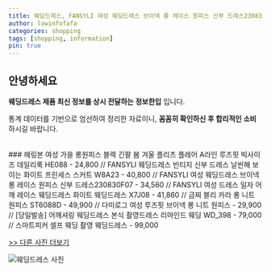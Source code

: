 ```yaml
---
title: 웨딩드레스, FANSYLI 여성 웨딩드레스 브이넥 롱 레이스 원피스 신부 드레스230830F07
author: lowinfofafa
categories: shopping
tags: [shopping, information]
pin: true
---
```


## 안녕하세요

**웨딩드레스 제품 최신 정보를 상시 전달하는 정보한입** 입니다.

통계 데이터를 기반으로 엄선하여 정리한 자료이니, **꼼꼼히 확인하신 후 합리적인 소비**하시길 바랍니다.

<br >
### 헤링본 여성 가을 롱원피스 블랙 긴팔 봄 겨울 플리츠 플레어 A라인 루즈핏 빅사이즈 데일리룩 HE088 - 24,800 // FANSYLI 웨딩드레스 빈티지 신부 드레스 날씬해 보이는 화이트 프린세스 스커트 W8A23 - 40,800 // FANSYLI 여성 웨딩드레스 브이넥 롱 레이스 원피스 신부 드레스230830F07 - 34,560 // FANSYLI 여성 드레스 일자 어깨 레이스 웨딩드레스 화이트 웨딩드레스 X7J08 - 41,860 // 금찌 블리 카라 롱 니트 원피스 ST6088D - 49,900 // 다미로그 여성 루즈핏 브이넥 롱 니트 원피스 - 29,900 // [당일발송] 어깨셔링 웨딩드레스 본식 촬영드레스 리마인드 웨딩 WD_398 - 79,000 // 스마트피커 셀프 웨딩 촬영 웨딩드레스 - 99,000

[>> 다른 사진 더보기](https://chengsprint.mycafe24.com/2040%eb%8c%80-%ec%97%ac%ec%9e%90-%eb%82%a8%ec%9e%90%ea%b0%80-%ec%84%a0%ed%83%9d%ed%95%9c-%ec%9b%a8%eb%94%a9%eb%93%9c%eb%a0%88%ec%8a%a4-best-10-%eb%a6%ac%eb%b7%b0/)

![웨딩드레스 사진](https://thumbnail9.coupangcdn.com/thumbnails/remote/230x230ex/image/vendor_inventory/b67d/bcbfbe121991e71ec4656ccbe9a66254edc315176c8b5f24a78339d4b0c3.jpg)
                                